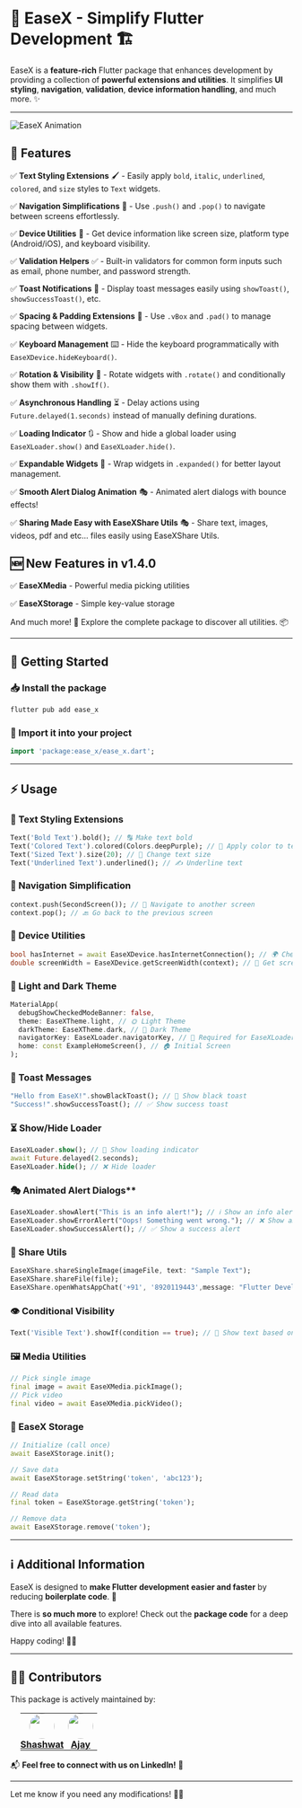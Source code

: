 
# 🚀 EaseX - Simplify Flutter Development 🏗️  

EaseX is a **feature-rich** Flutter package that enhances development by providing a collection of **powerful extensions and utilities**. It simplifies **UI styling**, **navigation**, **validation**, **device information handling**, and much more. ✨  

---

![EaseX Animation](https://imgur.com/AZ2pPHh.gif)


## 🎯 Features  

✅ **Text Styling Extensions** 🖌️ - Easily apply `bold`, `italic`, `underlined`, `colored`, and `size` styles to `Text` widgets.  

✅ **Navigation Simplifications** 🧭 - Use `.push()` and `.pop()` to navigate between screens effortlessly.  

✅ **Device Utilities** 📱 - Get device information like screen size, platform type (Android/iOS), and keyboard visibility.  

✅ **Validation Helpers** ✅ - Built-in validators for common form inputs such as email, phone number, and password strength.  

✅ **Toast Notifications** 🔔 - Display toast messages easily using `showToast()`, `showSuccessToast()`, etc.  

✅ **Spacing & Padding Extensions** 📏 - Use `.vBox` and `.pad()` to manage spacing between widgets.  

✅ **Keyboard Management** ⌨️ - Hide the keyboard programmatically with `EaseXDevice.hideKeyboard()`.  

✅ **Rotation & Visibility** 🔄 - Rotate widgets with `.rotate()` and conditionally show them with `.showIf()`.  

✅ **Asynchronous Handling** ⏳ - Delay actions using `Future.delayed(1.seconds)` instead of manually defining durations.  

✅ **Loading Indicator** 🔃 - Show and hide a global loader using `EaseXLoader.show()` and `EaseXLoader.hide()`.  

✅ **Expandable Widgets** 📐 - Wrap widgets in `.expanded()` for better layout management. 

✅ **Smooth Alert Dialog Animation** 🎭 - Animated alert dialogs with bounce effects!

✅ **Sharing Made Easy with EaseXShare Utils** 🎭 - Share text, images, videos, pdf and etc... files easily using EaseXShare Utils.

## 🆕 New Features in v1.4.0

✅ **EaseXMedia** - Powerful media picking utilities

✅ **EaseXStorage** - Simple key-value storage


And much more! 🚀 Explore the complete package to discover all utilities. 📦  

---

## 🚀 Getting Started  

### 📥 Install the package  
```sh
flutter pub add ease_x
```  

### 📌 Import it into your project  
```dart
import 'package:ease_x/ease_x.dart';
```  

---

## ⚡ Usage  

### 🎨 Text Styling Extensions  
```dart
Text('Bold Text').bold(); // 🔠 Make text bold
Text('Colored Text').colored(Colors.deepPurple); // 🎨 Apply color to text
Text('Sized Text').size(20); // 🔡 Change text size
Text('Underlined Text').underlined(); // ✍️ Underline text
```

### 🧭 Navigation Simplification  
```dart
context.push(SecondScreen()); // 🚀 Navigate to another screen
context.pop(); // 🔙 Go back to the previous screen
```

### 📱 Device Utilities  
```dart
bool hasInternet = await EaseXDevice.hasInternetConnection(); // 🌍 Check internet connection
double screenWidth = EaseXDevice.getScreenWidth(context); // 📏 Get screen width
```

### 🎨 Light and Dark Theme  
```dart
MaterialApp(
  debugShowCheckedModeBanner: false,
  theme: EaseXTheme.light, // 🌞 Light Theme
  darkTheme: EaseXTheme.dark, // 🌙 Dark Theme
  navigatorKey: EaseXLoader.navigatorKey, // 🔄 Required for EaseXLoader
  home: const ExampleHomeScreen(), // 🏠 Initial Screen
);
```

### 🔔 Toast Messages  
```dart
"Hello from EaseX!".showBlackToast(); // 📢 Show black toast
"Success!".showSuccessToast(); // ✅ Show success toast
```

### ⏳ Show/Hide Loader  
```dart
EaseXLoader.show(); // 🔄 Show loading indicator
await Future.delayed(2.seconds);
EaseXLoader.hide(); // ❌ Hide loader
```

### 🎭 Animated Alert Dialogs**  
```dart
EaseXLoader.showAlert("This is an info alert!"); // ℹ️ Show an info alert
EaseXLoader.showErrorAlert("Oops! Something went wrong."); // ❌ Show an error alert
EaseXLoader.showSuccessAlert(); // ✅ Show a success alert
```


### 🔗 Share Utils
```dart
EaseXShare.shareSingleImage(imageFile, text: "Sample Text");
EaseXShare.shareFile(file);
EaseXShare.openWhatsAppChat('+91', '8920119443',message: "Flutter Developer.");
```


### 👁️ Conditional Visibility  
```dart
Text('Visible Text').showIf(condition == true); // 👀 Show text based on condition
```


### 🖼️ Media Utilities
```dart
// Pick single image
final image = await EaseXMedia.pickImage();
// Pick video
final video = await EaseXMedia.pickVideo();
```

### 💾 EaseX Storage
```dart
// Initialize (call once)
await EaseXStorage.init();

// Save data
await EaseXStorage.setString('token', 'abc123');

// Read data
final token = EaseXStorage.getString('token');

// Remove data
await EaseXStorage.remove('token');
```


---

## ℹ️ Additional Information  
EaseX is designed to **make Flutter development easier and faster** by reducing **boilerplate code**. 🚀  

There is **so much more** to explore! Check out the **package code** for a deep dive into all available features.  

Happy coding! 🎉🔥  

---

## 👨‍💻 Contributors  

This package is actively maintained by:  

<table style="border: none; border-collapse: collapse; margin-left: 18px;">  
  <tr style="border: none;">
    <td align="center" width="60" style="border: none; padding: 0;">
      <img src="https://media.licdn.com/dms/image/v2/D4D03AQGssdGx3xV14Q/profile-displayphoto-shrink_400_400/profile-displayphoto-shrink_400_400/0/1690176959048?e=1746057600&v=beta&t=YdgkWknRB3Tja4gMSqVUoUssoBU8LIETZXzSLxAMbig" width="45" height="45" style="border-radius: 50%;" />
      <br>
      <b><a href="https://www.linkedin.com/in/shashwat-dhingra-0792b1236/">Shashwat</a></b>
    </td>
    <td align="center" width="60" style="border: none; padding: 0;">
      <img src="https://media.licdn.com/dms/image/v2/D5603AQGbkAN9B6H3zQ/profile-displayphoto-shrink_400_400/profile-displayphoto-shrink_400_400/0/1718278370898?e=1746057600&v=beta&t=usPfXblFapjuk3VIgp3HtOkUWx6GaOuHFW8uAg5HwGY" width="45" height="45" style="border-radius: 50%;" />
      <br>
      <b><a href="https://www.linkedin.com/in/ajjujaihind/">Ajay</a></b>
    </td>
  </tr>
</table>  

📬 **Feel free to connect with us on LinkedIn!** 🚀  

---

Let me know if you need any modifications! 🚀🔥